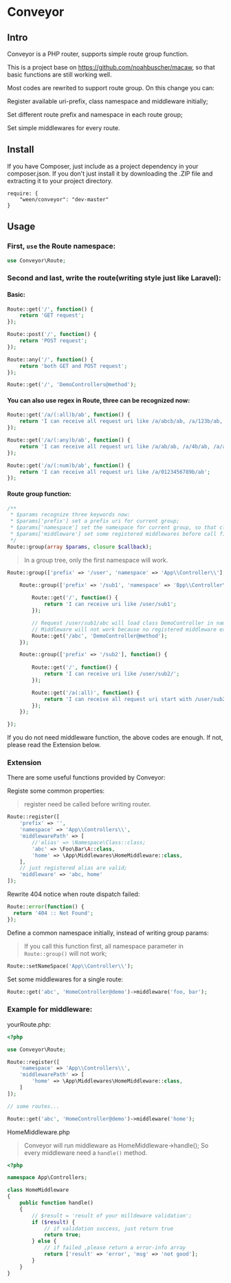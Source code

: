 # Conveyor
## Intro
Conveyor is a PHP router, supports simple route group function.

This is a project base on https://github.com/noahbuscher/macaw, so that basic functions are still working well.

Most codes are rewrited to support route group. On this change you can:

Register available uri-prefix, class namespace and middleware initially;

Set different route prefix and namespace in each route group;

Set simple middlewares for every route.

## Install
If you have Composer, just include  as a project dependency in your composer.json. If you don't just install it by downloading the .ZIP file and extracting it to your project directory.

```
require: {
    "ween/conveyor": "dev-master"
}
```

## Usage
### First, `use` the Route namespace:

```PHP
use Conveyor\Route;
```

### Second and last, write the route(writing style just like Laravel):

#### Basic:

```PHP
Route::get('/', function() {
    return 'GET request';
});

Route::post('/', function() {
    return 'POST request';
});

Route::any('/', function() {
    return 'both GET and POST request';
});

Route::get('/', 'DemoControllers@method');

```

#### You can also use regex in Route, three can be recognized now:

```PHP
Route::get('/a/(:all)b/ab', function() {
    return 'I can receive all request uri like /a/abcb/ab, /a/123b/ab, /a/b/c/db/ab';
});

Route::get('/a/(:any)b/ab', function() {
    return 'I can receive all request uri like /a/ab/ab, /a/4b/ab, /a/a4b/ab';
});

Route::get('/a/(:num)b/ab', function() {
    return 'I can receive all request uri like /a/0123456789b/ab';
});

```

#### Route group function:

```PHP
/**
 * $params recognize three keywords now:
 * $params['prefix'] set a prefix uri for current group;
 * $params['namespace'] set the namespace for current group, so that class can be autoloaded with PSR-4;
 * $params['middleware'] set some registered middlewares before call final action.
 */
Route::group(array $params, closure $callback);
```

> In a group tree, only the first namespace will work.


```PHP
Route::group(['prefix' => '/user', 'namespace' => 'App\\Controller\\'], function() {

    Route::group(['prefix' => '/sub1', 'namespace' => 'Bpp\\Controller\\', 'middleware' => 'foo, bar'], function() {
        
        Route::get('/', function() {
            return 'I can receive uri like /user/sub1';
        });

        // Request /user/sub1/abc will load class DemoController in namespace App\\Controller\\
        // Middleware will not work because no registered middleware exist.
        Route::get('/abc', 'DemoController@method');
    });

    Route::group(['prefix' => '/sub2'], function() {
        
        Route::get('/', function() {
            return 'I can receive uri like /user/sub2/';
        });

        Route::get('/a(:all)', function() {
            return 'I can receive all request uri start with /user/sub2/a';
        });
    });

});

```
If you do not need middleware function, the above codes are enough. 
If not, please read the Extension below.

### Extension
There are some useful functions provided by Conveyor:

Registe some common properties:
> register need be called before writing router.
```PHP
Route::register([
    'prefix' => '',
    'namespace' => 'App\\Controllers\\',
    'middlewarePath' => [
        //'alias' => \Namespace\Class::class;
        'abc' => \Foo\Bar\A::class,
        'home' => \App\Middlewares\HomeMiddleware::class,
    ],
    // just registered alias are valid; 
    'middleware' => 'abc, home'
]);
```

Rewrite 404 notice when route dispatch failed:
```PHP
Route::error(function() {
  return '404 :: Not Found';
});
```

Define a common namespace initially, instead of writing group params:
> If you call this function first, all namespace parameter in `Route::group()` will not work;
```PHP
Route::setNameSpace('App\\Controller\\');
```

Set some middlewares for a single route:
```PHP
Route::get('abc', 'HomeController@demo')->middleware('foo, bar');
```

### Example for middleware:

yourRoute.php:
```PHP
<?php

use Conveyor\Route;

Route::register([
    'namespace' => 'App\\Controllers\\',
    'middlewarePath' => [
        'home' => \App\Middlewares\HomeMiddleware::class,
    ]
]);

// some routes...

Route::get('abc', 'HomeController@demo')->middleware('home');
```
HomeMiddleware.php
> Conveyor will run middleware as HomeMiddleware->handle(); So every middleware need a `handle()` method.
```PHP
<?php

namespace App\Controllers;

class HomeMiddleware
{
    public function handle()
    {
        // $result = 'result of your milldeware validation';
        if ($result) {
            // if validation success, just return true
            return true;
        } else {
            // if failed ,please return a error-info array
            return ['result' => 'error', 'msg' => 'not good'];
        }
    }
}
```
